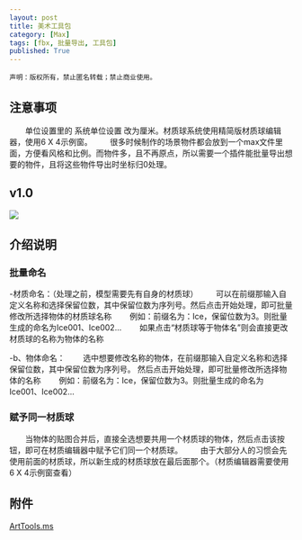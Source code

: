 ```yaml
---
layout: post
title: 美术工具包
category: [Max]
tags: [fbx, 批量导出, 工具包]
published: True
---
```



`声明：版权所有，禁止匿名转载；禁止商业使用。`

## 注意事项
　　单位设置里的 系统单位设置 改为厘米。材质球系统使用精简版材质球编辑器，使用6 X 4示例窗。
　　很多时候制作的场景物件都会放到一个max文件里面，方便看风格和比例。而物件多，且不再原点，所以需要一个插件能批量导出想要的物件，且将这些物件导出时坐标归0处理。


## v1.0
<left>
<img src="http://p2qbbj7hi.bkt.clouddn.com/ArtTools01.png">
</left>


## 介绍说明


### 批量命名

-材质命名：（处理之前，模型需要先有自身的材质球）
　　可以在前缀那输入自定义名称和选择保留位数，其中保留位数为序列号。然后点击开始处理，即可批量修改所选择物体的材质球名称
　　例如：前缀名为：Ice，保留位数为3。则批量生成的命名为Ice001、Ice002...
　　如果点击“材质球等于物体名”则会直接更改材质球的名称为物体的名称

-b、物体命名：
　　选中想要修改名称的物体，在前缀那输入自定义名称和选择保留位数，其中保留位数为序列号。 然后点击开始处理，即可批量修改所选择物体的名称
　　例如：前缀名为：Ice，保留位数为3。则批量生成的命名为Ice001、Ice002...


### 赋予同一材质球

　　当物体的贴图合并后，直接全选想要共用一个材质球的物体，然后点击该按钮，即可在材质编辑器中赋予它们同一个材质球。
　　由于大部分人的习惯会先使用前面的材质球，所以新生成的材质球放在最后面那个。（材质编辑器需要使用6 X 4示例窗查看）



## 附件

[ArtTools.ms](http://p2qbbj7hi.bkt.clouddn.com/ArtTools.mse)

